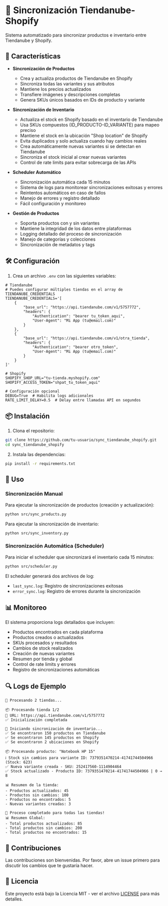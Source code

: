 # 🔄 Sincronización Tiendanube-Shopify

Sistema automatizado para sincronizar productos e inventario entre Tiendanube y Shopify.

## 🚀 Características

- **Sincronización de Productos**
  - Crea y actualiza productos de Tiendanube en Shopify
  - Sincroniza todas las variantes y sus atributos
  - Mantiene los precios actualizados
  - Transfiere imágenes y descripciones completas
  - Genera SKUs únicos basados en IDs de producto y variante

- **Sincronización de Inventario**
  - Actualiza el stock en Shopify basado en el inventario de Tiendanube
  - Usa SKUs compuestos (ID_PRODUCTO-ID_VARIANTE) para mapeo preciso
  - Mantiene el stock en la ubicación "Shop location" de Shopify
  - Evita duplicados y solo actualiza cuando hay cambios reales
  - Crea automáticamente nuevas variantes si se detectan en Tiendanube
  - Sincroniza el stock inicial al crear nuevas variantes
  - Control de rate limits para evitar sobrecarga de las APIs

- **Scheduler Automático**
  - Sincronización automática cada 15 minutos
  - Sistema de logs para monitorear sincronizaciones exitosas y errores
  - Reintentos automáticos en caso de fallos
  - Manejo de errores y registro detallado
  - Fácil configuración y monitoreo

- **Gestión de Productos**
  - Soporta productos con y sin variantes
  - Mantiene la integridad de los datos entre plataformas
  - Logging detallado del proceso de sincronización
  - Manejo de categorías y colecciones
  - Sincronización de metadatos y tags

## 🛠️ Configuración

1. Crea un archivo `.env` con las siguientes variables:

```env
# Tiendanube
# Puedes configurar múltiples tiendas en el array de TIENDANUBE_CREDENTIALS
TIENDANUBE_CREDENTIALS='[
    {
        "base_url": "https://api.tiendanube.com/v1/5757772",
        "headers": {
            "Authentication": "bearer tu_token_aqui",
            "User-Agent": "Mi App (tu@email.com)"
        }
    },
    {
        "base_url": "https://api.tiendanube.com/v1/otra_tienda",
        "headers": {
            "Authentication": "bearer otro_token",
            "User-Agent": "Mi App (tu@email.com)"
        }
    }
]'

# Shopify
SHOPIFY_SHOP_URL="tu-tienda.myshopify.com"
SHOPIFY_ACCESS_TOKEN="shpat_tu_token_aqui"

# Configuración opcional
DEBUG=True  # Habilita logs adicionales
RATE_LIMIT_DELAY=0.5  # Delay entre llamadas API en segundos
```

## 📦 Instalación

1. Clona el repositorio:
```bash
git clone https://github.com/tu-usuario/sync_tiendanube_shopify.git
cd sync_tiendanube_shopify
```

2. Instala las dependencias:
```bash
pip install -r requirements.txt
```

## 🚀 Uso

### Sincronización Manual

Para ejecutar la sincronización de productos (creación y actualización):
```bash
python src/sync_products.py
```

Para ejecutar la sincronización de inventario:
```bash
python src/sync_inventory.py
```

### Sincronización Automática (Scheduler)

Para iniciar el scheduler que sincronizará el inventario cada 15 minutos:
```bash
python src/scheduler.py
```

El scheduler generará dos archivos de log:
- `last_sync.log`: Registro de sincronizaciones exitosas
- `error_sync.log`: Registro de errores durante la sincronización

## 📊 Monitoreo

El sistema proporciona logs detallados que incluyen:
- Productos encontrados en cada plataforma
- Productos creados o actualizados
- SKUs procesados y resultados
- Cambios de stock realizados
- Creación de nuevas variantes
- Resumen por tienda y global
- Control de rate limits y errores
- Registro de sincronizaciones automáticas

## 🔍 Logs de Ejemplo

```
🔄 Procesando 2 tiendas...

📦 Procesando tienda 1/2
🔹 URL: https://api.tiendanube.com/v1/5757772
✅ Inicialización completada

🔄 Iniciando sincronización de inventario...
✅ Se encontraron 150 productos en Tiendanube
✅ Se encontraron 145 productos en Shopify
✅ Se encontraron 2 ubicaciones en Shopify

📦 Procesando producto: "Notebook HP 15"
ℹ️ Stock sin cambios para variante ID: 7379351470214-41741744504966 (Stock: 623)
✅ Nueva variante creada - SKU: 252417560-1114904464
✅ Stock actualizado - Producto ID: 7379351470214-41741744504966 | 0 → 8

📊 Resumen de la tienda:
- Productos actualizados: 45
- Productos sin cambios: 100
- Productos no encontrados: 5
- Nuevas variantes creadas: 3

🎉 Proceso completado para todas las tiendas!
📊 Resumen Global:
- Total productos actualizados: 85
- Total productos sin cambios: 200
- Total productos no encontrados: 15
```

## 🤝 Contribuciones

Las contribuciones son bienvenidas. Por favor, abre un issue primero para discutir los cambios que te gustaría hacer.

## 📝 Licencia

Este proyecto está bajo la Licencia MIT - ver el archivo [LICENSE](LICENSE) para más detalles.